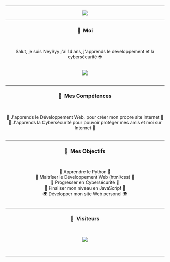-----

<p align = "center">
<img src="https://www.icegif.com/wp-content/uploads/tanjiro-icegif-3.gif">
</p>

-----
### <p align="center">🧠 &nbsp;Moi</p>
<br>
<p align="center">
  Salut, je suis NeySyy j'ai 14 ans, j'apprends le développement et la cybersécurité ☢
  <br>
  <br>
  <br>
  <img src="https://media.discordapp.net/attachments/817110384359243888/861013388322144256/tenor_1.gif">
  <br>
  <br>
</p>

-----
### <p align="center">🎐 &nbsp;Mes Compétences</p>
<br>
<p align="center">
  💠 J'apprends le Développement Web, pour créer mon propre site internet 💠
  <br>
  🔐 J'apprends la Cybersécurité pour pouvoir protéger mes amis et moi sur Internet 🔐
  <br>
  <br>
</p>

-----
### <p align="center">📌 &nbsp;Mes Objectifs</p>
<br>
<p align="center">
  🐍 Apprendre le Python 🐍
  <br>
  💠 Maitrîser le Développement Web (html/css) 💠
  <br>
  🔐 Progresser en Cybersécurité 🔐
  <br>
  🎃 Finaliser mon niveau en JavaScript 🎃
  <br>
  🌍 Développer mon site Web personel 🌍
  <br>
  <br>
</p>



-----

### <p align="center">👀 &nbsp;Visiteurs</p>
<br>
<p align="center">
  <img src="https://profile-counter.glitch.me/neysyy/count.svg" />
</p>
<br>

-----
